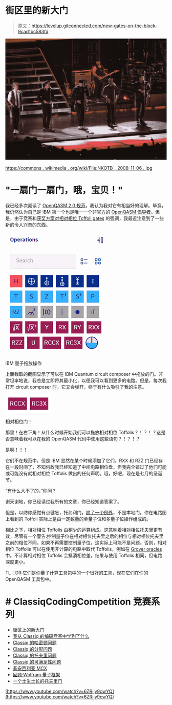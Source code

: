 # 街区里的新大门

> 原文：<https://levelup.gitconnected.com/new-gates-on-the-block-9cad1bc583fd>

![](img/46482dfd8bb1d168b7174db06e51a0c8.png)

[https://commons . wikimedia . org/wiki/File:NKOTB _ 2008-11-06 . jpg](https://commons.wikimedia.org/wiki/File:NKOTB_2008-11-06.jpg)

# "一扇门一扇门，哦，宝贝！"

我已经多次阅读了 [OpenQASM 2.0 规范](https://arxiv.org/pdf/1707.03429.pdf)，我认为我对它有相当好的理解。毕竟，我仍然认为自己是 IBM 第一个也是唯一一个非官方的 [OpenQASM 倡导者](https://bsiegelwax.medium.com/openqasm-advocate-program-7e2dcb2afdb1)。但是，由于竞赛和[获奖方案对相对相位 Toffoli gates](/classiqs-toffoli-problem-54b7e5084833) 的强调，我最近注意到了一些新的令人兴奋的东西。

![](img/87ff18905a36a0a157a711eba744471d.png)

IBM 量子拖放操作

上面截取的截图显示了可以在 IBM Quantum circuit composer 中拖放的门。非常坦率地说，我总是立即将其最小化，以便我可以看到更多的电路。但是，每次我打开 circuit composer 时，它又会弹开，终于有什么吸引了我的注意。

![](img/5a33e0441dfec450455bcd4b99ed5199.png)

相对相位门！

那里！在右下角！从什么时候开始我们可以拖放相对相位 Toffolis？！？！？这是否意味着我可以在我的 OpenQASM 代码中使用这些语句？！？！？

是啊！！！

它们不在规范中，但是 IBM 显然在某个时候添加了它们。RXX 和 RZZ 门已经存在一段时间了，不知何故我已经知道了中间电路相位盘，但我完全错过了他们可能或可能没有就相对相位 Toffolis 做出的任何声明。哦，好吧，现在是七月的圣诞节。

“有什么大不了的，”你问？

谢天谢地，你已经读过我所有的文章，你已经知道答案了。

但是，以防你感觉有点健忘，托弗利门，[除了一个例外](/a-native-toffoli-gate-970093e4770c)，不是本地门。你在电路图上看到的 Toffoli 实际上是由一定数量的单量子位和多量子位操作组成的。

相比之下，相对相位 Toffolis 由稍少的运算组成。这意味着相对相位托夫里更有效，尽管有一个警告:控制量子位在相对相位托夫里之后的相位与相对相位托夫里之前的相位不同。如果不再需要控制量子位，这实际上可能不是问题。否则，相对相位 Toffolis 可以在使用非计算的电路中取代 Toffolis，例如在 [Grover oracles](https://quantumzeitgeist.com/grovers-algorithm-an-intuitive-look/) 中。不计算相对相位 Toffolis 会抵消相位差，结果与使用 Toffolis 相同，但电路深度更小。

TL；DR:它们是你量子计算工具包中的一个很好的工具，现在它们在你的 OpenQASM 工具包中。

# # ClassiqCodingCompetition 竞赛系列

*   [街区上的新大门](https://bsiegelwax.medium.com/new-gates-on-the-block-9cad1bc583fd)
*   [我从 Classiq 的编码竞赛中学到了什么](https://bsiegelwax.medium.com/what-i-learned-from-classiqs-coding-competition-9ebfbb6816bb)
*   [Classiq 的哈密顿问题](https://bsiegelwax.medium.com/classiqs-hamiltonian-problem-31e2992903d0)
*   [Classiq 的分配问题](https://bsiegelwax.medium.com/classiqs-distribution-problem-8e3c7a74afaa)
*   [Classiq 的托夫里问题](https://bsiegelwax.medium.com/classiqs-toffoli-problem-54b7e5084833)
*   [Classiq 的可满足性问题](https://bsiegelwax.medium.com/classiqs-satisfiability-problem-c8e78502f82b)
*   [非安西利亚 MCX](/no-ancilla-mcx-e59f455bb9f6)
*   [回顾:Wolfram 量子框架](/review-wolfram-quantum-framework-1fdb23d61be9)
*   [一个土生土长的托夫里门](/a-native-toffoli-gate-970093e4770c)

[https://www.youtube.com/watch?v=6ZRjjy9cwYQ](https://www.youtube.com/watch?v=6ZRjjy9cwYQ)